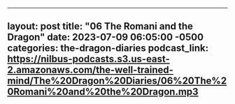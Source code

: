 
---
layout: post
title:  "06 The Romani and the Dragon"
date:   2023-07-09 06:05:00 -0500
categories: the-dragon-diaries
podcast_link: https://nilbus-podcasts.s3.us-east-2.amazonaws.com/the-well-trained-mind/The%20Dragon%20Diaries/06%20The%20Romani%20and%20the%20Dragon.mp3
---
